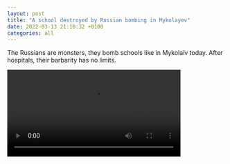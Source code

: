 ```yaml
---
layout: post
title: "A school destroyed by Russian bombing in Mykolayev"
date: 2022-03-13 21:10:32 +0100
categories: all
---
```

<!--translate-->
The Russians are monsters, they bomb schools like in Mykolaïv today. After hospitals, their barbarity has no limits.
<!--endtranslate-->

<video controls width="400">
    <source src="{{ site.baseurl }}/assets/videos/8.webm"
            type="video/webm">
    <source src="{{ site.baseurl }}/assets/videos/8.mp4"
            type="video/mp4">
    Sorry, your browser doesn't support embedded videos.
</video>
